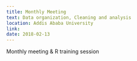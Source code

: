 ```yaml
---
title: Monthly Meeting
text: Data organization, Cleaning and analysis
location: Addis Ababa University
link: 
date: 2018-02-13
---
```

Monthly meeting & R training session

